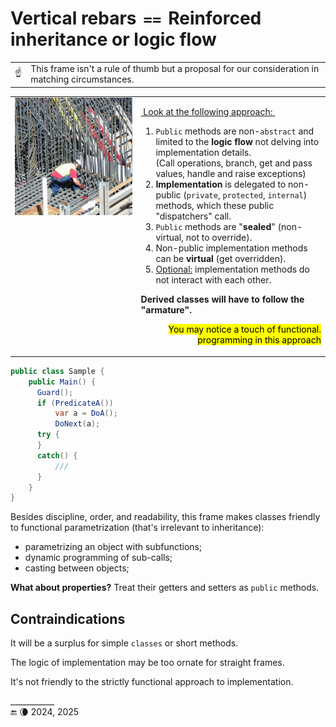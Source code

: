 # Vertical rebars &thinsp;`==`&thinsp; Reinforced inheritance or logic flow

<table><tr></tr><tr><td>☝️</td><td>
  This frame isn't a rule of thumb but a proposal for our consideration in matching circumstances.
</td></tr></table>

<table><tr valign="top">
<td width="40%"><picture><img src="https://github.com/BYTESHAUS/read-write/blob/main/README%2B/_rsc/_img/photo/misc/rebar_closeup.jpg" alt="&nbsp;rebar closeup" title="&nbsp;Image credit: Wiki Commons&#013;&#010;(for illustration purposes only)" /></picture></td><td>
 <p><ins>&nbsp;Look at the following approach:&nbsp;</ins></p>
  <ol>
  <li><code>Public</code> methods are non-<code>abstract</code> and limited to the <b>logic flow</b> not delving into implementation details.<br />(Call operations, branch, get and pass values, handle and raise exceptions)</li>
  <li><b>Implementation</b> is delegated to non-public (<code>private</code>, <code>protected</code>, <code>internal</code>) methods, which these public "dispatchers" call.</li>
  <li><code>Public</code> methods are "<b>sealed</b>" (non-virtual, not to override).</li>
  <li>Non-public implementation methods can be <b>virtual</b> (get overridden).</li>
  <li><ins>Optional:</ins> implementation methods do not interact with each other.</li>
</ol>
  <p><b>Derived classes will have to follow the "armature".</b></p>
  <p dir="rtl"><mark>.You may notice a touch of functional programming in this approach</mark></p>
</td>
</tr></table>

```csharp
public class Sample {
    public Main() {
      Guard();
      if (PredicateA())
          var a = DoA();
          DoNext(a);
      try {
      }
      catch() {
          /// 
      }
    }
}
```

Besides discipline, order, and readability, this frame makes classes friendly to functional parametrization (that's irrelevant to inheritance):

+ parametrizing an object with subfunctions;
+ dynamic programming of sub-calls;
+ casting between objects;

**What about properties?** Treat their getters and setters as `public` methods.

## Contraindications

It will be a surplus for simple `classes` or short methods.

The logic of implementation may be too ornate for straight frames.

It's not friendly to the strictly functional approach to implementation.

\___________\
🔚 🌘 2024, 2025
